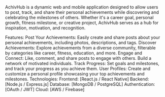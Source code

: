 AchivHub is a dynamic web and mobile application designed to allow users to post, track, and share their personal achievements while discovering and celebrating the milestones of others. Whether it's a career goal, personal growth, fitness milestone, or creative project, AchivHub serves as a hub for inspiration, motivation, and recognition.

Features:
Post Your Achievements: Easily create and share posts about your personal achievements, including photos, descriptions, and tags.
Discover Achievements: Explore achievements from a diverse community, filterable by categories like career, fitness, education, and more.
Engage and Connect: Like, comment, and share posts to engage with others. Build a network of motivated individuals.
Track Progress: Set goals and milestones, and track your progress as you achieve them.
User Profiles: Create and customize a personal profile showcasing your top achievements and milestones.
Technologies:
Frontend: [React.js / React Native]
Backend: [Node.js / Express.js]
Database: [MongoDB / PostgreSQL]
Authentication: [OAuth / JWT]
Cloud: [AWS / Firebase]
